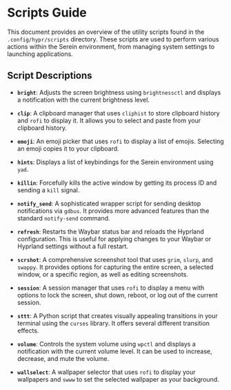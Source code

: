 # Scripts Guide

This document provides an overview of the utility scripts found in the `.config/hypr/scripts` directory. These scripts are used to perform various actions within the Serein environment, from managing system settings to launching applications.

## Script Descriptions

*   **`bright`**: Adjusts the screen brightness using `brightnessctl` and displays a notification with the current brightness level.

*   **`clip`**: A clipboard manager that uses `cliphist` to store clipboard history and `rofi` to display it. It allows you to select and paste from your clipboard history.

*   **`emoji`**: An emoji picker that uses `rofi` to display a list of emojis. Selecting an emoji copies it to your clipboard.

*   **`hints`**: Displays a list of keybindings for the Serein environment using `yad`.

*   **`killin`**: Forcefully kills the active window by getting its process ID and sending a `kill` signal.

*   **`notify_send`**: A sophisticated wrapper script for sending desktop notifications via `gdbus`. It provides more advanced features than the standard `notify-send` command.

*   **`refresh`**: Restarts the Waybar status bar and reloads the Hyprland configuration. This is useful for applying changes to your Waybar or Hyprland settings without a full restart.

*   **`scrshot`**: A comprehensive screenshot tool that uses `grim`, `slurp`, and `swappy`. It provides options for capturing the entire screen, a selected window, or a specific region, as well as editing screenshots.

*   **`session`**: A session manager that uses `rofi` to display a menu with options to lock the screen, shut down, reboot, or log out of the current session.

*   **`sttt`**: A Python script that creates visually appealing transitions in your terminal using the `curses` library. It offers several different transition effects.

*   **`volume`**: Controls the system volume using `wpctl` and displays a notification with the current volume level. It can be used to increase, decrease, and mute the volume.

*   **`wallselect`**: A wallpaper selector that uses `rofi` to display your wallpapers and `swww` to set the selected wallpaper as your background.
